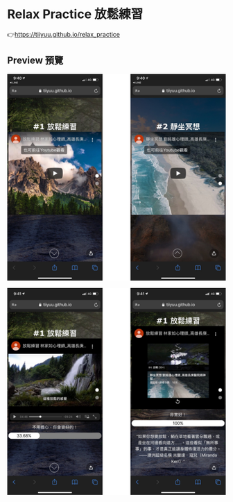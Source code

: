 # Relax Practice 放鬆練習
👉https://tiiyuu.github.io/relax_practice

## Preview 預覽
![readme1](assets/readme/readme1.png)

![readme2](assets/readme/readme2.png)
